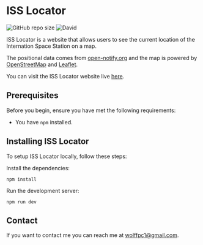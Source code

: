 # ISS Locator

![GitHub repo size](https://img.shields.io/github/repo-size/wolffpc/iss-locator)
![David](https://img.shields.io/david/wolffpc/iss-locator)


ISS Locator is a website that allows users to see the current location of the Internation Space Station on a map.

The positional data comes from [open-notify.org](http://open-notify.org/) and the map is powered by [OpenStreetMap](https://www.openstreetmap.org) and [Leaflet](https://leafletjs.com/).

You can visit the ISS Locator website live [here](https://wolffp-iss-locator.herokuapp.com/).

## Prerequisites

Before you begin, ensure you have met the following requirements:
* You have `npm` installed.

## Installing ISS Locator

To setup ISS Locator locally, follow these steps:

Install the dependencies:
```
npm install
```

Run the development server:
```
npm run dev
```

## Contact

If you want to contact me you can reach me at <wolffpc1@gmail.com>.
